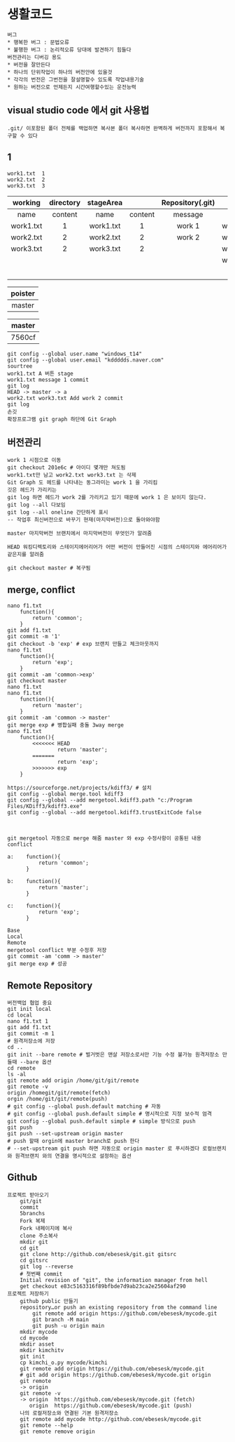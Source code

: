 # 생활코드

    버그
    * 행복한 버그 : 문법오류  
    * 불행한 버그 : 논리적오류 당대에 발견하기 힘들다  
    버전관리는 디버깅 용도  
    * 버전을 잘만든다  
    * 하나의 단위작업이 하나의 버전안에 있을것  
    * 각각의 번전은 그번전을 잘설명할수 있도록 작업내용기술
    * 원하는 버전으로 언제든지 시간여행할수있는 운전능력

## visual studio code 에서 git 사용법

    .git/ 이포함된 폴더 전체를 백업하면 복사본 폴더 복사하면 완벽하게 버전까지 포함해서 복구할 수 있다  

## 1

    work1.txt  1  
    work2.txt  2  
    work3.txt  3  

|working|directory|stageArea||Repository(.git)|||||
|:--:|:--:|:--:|:--:|:---:|:--:|:--:|:--:|:--:|
|name|content|name|content|message|name|content|parent|commitId|
|work1.txt|1|work1.txt|1|work 1|work1.txt|1||201e6c|
|work2.txt|2|work2.txt|2|work 2|work1.txt|1|201e6c|7560cf|
|work3.txt|2|work3.txt|2||work2.txt|2|201e6c|7560cf|
||||||work3.txt|2|201e6c|7560cf|
|||||||||
|||||||||
|||||||||
|||||||||
|||||||||

|poister|
|:-----:|
|master|

|master|
|:----:|
|7560cf|

    git config --global user.name "windows_t14"  
    git config --global user.email "kddddds.naver.com"  
    sourtree
    work1.txt A 버튼 stage  
    work1.txt message 1 commit  
    git log
    HEAD -> master -> a  
    work2.txt work3.txt Add work 2 commit  
    git log
    손깃  
    확장프로그램 git graph 하단에 Git Graph

## 버전관리

    work 1 시점으로 이동 
    git checkout 201e6c # 아이디 몇개만 쳐도됨  
    work1.txt만 남고 work2.txt work3.txt 는 삭제  
    Git Graph 도 헤드를 나타내는 동그라미는 work 1 을 가리킴  
    깃은 헤드가 가리키는  
    git log 하면 헤드가 work 2를 가리키고 있기 때문에 work 1 은 보이지 않는다.  
    git log --all 다보임  
    git log --all oneline 간단하게 표시  
    -- 작업후 최신버전으로 바꾸기 현재(마지막버전)으로 돌아와야함  

    master 마지막버전 브랜치에서 마지막버전이 무엇인가 알려줌  

    HEAD 워킹디렉토리와 스테이지에어리어가 어떤 버전이 만들어진 시점의 스테이지와 에어리어가 같은지를 알려줌  
    
    git checkout master # 복구됨

## merge, conflict

    nano f1.txt  
        function(){
            return 'common';
        }  
    git add f1.txt
    git commit -m '1'
    git checkout -b 'exp' # exp 브랜치 만들고 체크아웃까지  
    nano f1.txt
        function(){
            return 'exp';
        }  
    git commit -am 'common->exp'  
    git checkout master  
    nano f1.txt
    nano f1.txt
        function(){
            return 'master';
        }  
    git commit -am 'common -> master'  
    git merge exp # 병합실패 충돌 3way merge  
    nano f1.txt  
        function(){
            <<<<<<< HEAD
                    return 'master';
            =======
                    return 'exp';
            >>>>>>> exp
        }  

    https://sourceforge.net/projects/kdiff3/ # 설치 
    git config --global merge.tool kdiff3  
    git config --global --add mergetool.kdiff3.path "c:/Program Files/KDiff3/kdiff3.exe"  
    git config --global --add mergetool.kdiff3.trustExitCode false



    git mergetool 자동으로 merge 해줌 master 와 exp 수정사항이 공통된 내용 conflict

    a:    function(){
              return 'common';
          }  

    b:    function(){
              return 'master';
          }  

    c:    function(){
              return 'exp';
          }  
    
    Base  
    Local  
    Remote 
    mergetool conflict 부분 수정후 저장 
    git commit -am 'comm -> master'
    git merge exp # 성공

## Remote Repository

    버전백업 협업 중요  
    git init local
    cd local
    nano f1.txt 1
    git add f1.txt
    git commit -m 1
    # 원격저장소에 저장
    cd ..
    git init --bare remote # 벌거벗은 맨살 저장소로서만 기능 수정 불가능 원격저장소 만들때 --bare 옵션
    cd remote
    ls -al
    git remote add origin /home/git/git/remote
    git remote -v
    origin /homegit/git/remote(fetch)
    orgin /home/git/git/remote(push)
    # git config --global push.default matching # 자동
    # git config --global push.default simple # 명시적으로 지정 보수적 엄격
    git config --global push.default simple # simple 방식으로 push
    git push
    git push --set-upstream origin master 
    # push 할때 orgin에 master branch로 push 한다 
    # --set-upstream git push 하면 자동으로 origin master 로 푸시하겠다 로컬브랜치와 원격브랜치 와의 연결을 명시적으로 설정하는 옵션

## Github

    프로젝트 받아오기
        git/git
        commit 
        5branchs
        Fork 복제
        Fork 내페이지에 복사
        clone 주소복사
        mkdir git
        cd git
        git clone http://github.com/ebesesk/git.git gitsrc
        cd gitsrc
        git log --reverse
        # 첫번째 commit
        Initial revision of "git", the information manager from hell
        get checkout e83c5163316f89bfbde7d9ab23ca2e25604af290
    프로젝트 저장하기
        github public 만들기
        repository…or push an existing repository from the command line
            git remote add origin https://github.com/ebesesk/mycode.git
            git branch -M main
            git push -u origin main
        mkdir mycode
        cd mycode
        mkdir asset
        mkdir kimchitv
        git init
        cp kimchi_o.py mycode/kimchi
        git remote add origin https://github.com/ebesesk/mycode.git 
        # git add origin https://github.com/ebesesk/mycode.git origin
        git remote
        -> origin
        git remote -v
        -> origin  https://github.com/ebesesk/mycode.git (fetch)
           origin  https://github.com/ebesesk/mycode.git (push)
        나의 로컬저장소와 연결된 기본 원격저장소
        git remote add mycode http://github.com/ebesesk/mycode.git
        git remote --help
        git remote remove origin
        